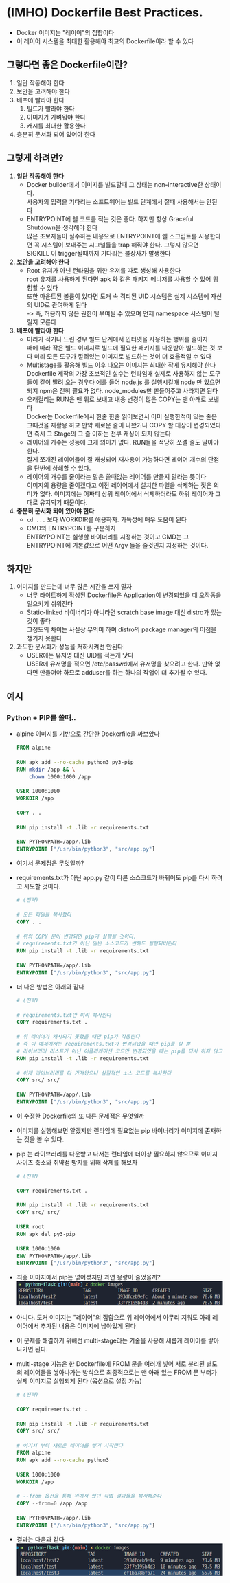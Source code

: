 # (IMHO) Dockerfile Best Practices.

- Docker 이미지는 "레이어"의 집합이다
- 이 레이어 시스템을 최대한 활용해야 최고의 Dockerfile이라 할 수 있다

## **그렇다면 좋은 Dockerfile이란?**
1. 일단 작동해야 한다
2. 보안을 고려해야 한다
3. 배포에 빨라야 한다
    1. 빌드가 빨라야 한다
    2. 이미지가 가벼워야 한다
    3. 캐시를 최대한 활용한다
4. 충분히 문서화 되어 있어야 한다

## **그렇게 하려면?**
1. **일단 작동해야 한다**
    - Docker builder에서 이미지를 빌드할때 그 상태는 non-interactive한 상태이다.\
    사용자의 입력을 기다리는 소프트웨어는 빌드 단계에서 절때 사용해서는 안된다
    - ENTRYPOINT에 쉘 코드를 적는 것은 좋다. 하지만 항상 Graceful Shutdown을 생각해야 한다\
    많은 초보자들이 실수하는 내용으로 ENTRYPOINT에 쉘 스크립트를 사용한다면 꼭 시스템이 보내주는 시그널들을 trap 해줘야 한다. 그렇지 않으면 SIGKILL 이 trigger될때까지 기다리는 불상사가 발생한다
2. **보안을 고려해야 한다**
    - Root 유저가 아닌 런타임을 위한 유저를 따로 생성해 사용한다\
    root 유저를 사용하게 된다면 apk 와 같은 패키지 메니저를 사용할 수 있어 위험할 수 있다\
    또한 마운트된 볼륨이 있다면 도커 속 격리된 UID 시스템은 실제 시스템에 자신의 UID로 관여하게 된다\
    -> 즉, 허용하지 않은 권한이 부여될 수 있으며 언제 namespace 시스템이 털릴지 모른다
3. **배포에 빨라야 한다**
    - 미러가 적거나 느린 경우 빌드 단계에서 인터넷을 사용하는 행위를 줄이자\
    때에 따라 작은 빌드 이미지로 빌드에 필요한 패키지를 다운받아 빌드하는 것 보다
    미리 모든 도구가 깔려있는 이미지로 빌드하는 것이 더 효율적일 수 있다
    - Multistage를 활용해 빌드 이후 나오는 이미지는 최대한 작게 유지해야 한다\
    Dockerfile 제작의 가장 초보적인 실수는 런타임때 실제로 사용하지 않는 도구들이 같이 딸려 오는 경우다
    예를 들어 node.js 를 실행시킬때 node 만 있으면 되지 npm은 전혀 필요가 없다. node_modules만 만들어주고 사라지면 된다
    - 오래걸리는 RUN은 맨 위로 보내고 내용 변경이 많은 COPY는 맨 아래로 보낸다\
    Docker는 Dockerfile에서 한줄 한줄 읽어보면서 이미 실행한적이 있는 줄은 그때것을 재활용 하고
    만약 새로운 줄이 나왔거나 COPY 할 대상이 변경되었다면 즉시 그 Stage의 그 줄 이하는 전부 캐싱이 되지 않는다
    - 레이어의 개수는 성능에 크게 의미가 없다. RUN들을 적당히 쪼갤 줄도 알아야 한다.\
    잘게 쪼개진 레이어들이 잘 캐싱되어 재사용이 가능하다면 레이어 개수의 단점을 단번에 상쇄할 수 있다.
    - 레이어의 개수를 줄이라는 말은 쓸때없는 레이어를 만들지 말라는 뜻이다\
    이미지의 용량을 줄이겠다고 이전 레이어에서 설치한 파일을 삭제하는 짓은 의미가 없다. 이미지에는 어짜피 상위 레이어에서 삭제하더라도 하위 레이어가 그대로 유지되기 때문이다.
4. **충분히 문서화 되어 있어야 한다**
    - `cd ...` 보다 WORKDIR를 애용하자. 가독성에 매우 도움이 된다
    - CMD와 ENTRYPOINT를 구분하자\
    ENTRYPOINT는 실행할 바이너리를 지정하는 것이고
    CMD는 그 ENTRYPOINT에 기본값으로 어떤 Argv 들을 줄것인지 지정하는 것이다.

## 하지만
1. 이미지를 만드는데 너무 많은 시간을 쓰지 말자
   * 너무 타이트하게 작성된 Dockerfile은 Application이 변경되었을 때 오작동을 일으키기 쉬워진다
   * Static-linked 바이너리가 아니라면 scratch base image 대신 distro가 있는 것이 좋다\
   그정도의 차이는 사실상 무의미 하며 distro의 package manager의 이점을 챙기지 못한다
2. 과도한 문서화가 성능을 저하시켜선 안된다
   * USER에는 유저명 대신 UID를 적는게 낫다\
   USER에 유저명을 적으면 /etc/passwd에서 유저명을 찾으려고 한다. 만약 없다면 만들어야 하므로 adduser를 하는 하나의 작업이 더 추가될 수 있다.

## 예시
### Python + PIP를 쓸때..
* alpine 이미지를 기반으로 간단한 Dockerfile을 짜보았다
    ```Dockerfile
    FROM alpine

    RUN apk add --no-cache python3 py3-pip
    RUN mkdir /app && \
        chown 1000:1000 /app

    USER 1000:1000
    WORKDIR /app

    COPY . .

    RUN pip install -t .lib -r requirements.txt

    ENV PYTHONPATH=/app/.lib
    ENTRYPOINT ["/usr/bin/python3", "src/app.py"]
    ```

* 여기서 문제점은 무엇일까?
* requirements.txt가 아닌 app.py 같이 다른 소스코드가 바뀌어도 pip를 다시 하려고 시도할 것이다.

    ```Dockerfile
    # (전략)

    # 모든 파일을 복사했다
    COPY . .

    # 위의 COPY 문이 변경되면 pip가 실행될 것이다.
    # requirements.txt가 아닌 일반 소스코드가 변해도 실행되버린다
    RUN pip install -t .lib -r requirements.txt

    ENV PYTHONPATH=/app/.lib
    ENTRYPOINT ["/usr/bin/python3", "src/app.py"]
    ```

* 더 나은 방법은 아래와 같다

    ```Dockerfile
    # (전략)

    # requirements.txt만 미리 복사한다
    COPY requirements.txt .

    # 위 레이어가 캐시되지 못했을 때만 pip가 작동한다
    # 즉 이 예제에서는 requirements.txt가 변경되었을 때만 pip를 할 뿐
    # 라이브러리 리스트가 아닌 어플리케이션 코드만 변경되었을 때는 pip를 다시 하지 않고 캐시를 활용한다
    RUN pip install -t .lib -r requirements.txt

    # 이제 라이브러리를 다 가져왔으니 실질적인 소스 코드를 복사한다
    COPY src/ src/

    ENV PYTHONPATH=/app/.lib
    ENTRYPOINT ["/usr/bin/python3", "src/app.py"]
    ```

* 이 수정한 Dockerfile의 또 다른 문제점은 무엇일까
* 이미지를 실행해보면 알겠지만 런타임에 필요없는 pip 바이너리가 이미지에 존재하는 것을 볼 수 있다.
* pip 는 라이브러리를 다운받고 나서는 런타임에 더이상 필요하지 않으므로 이미지 사이즈 축소와 취약점 방지를 위해 삭제를 해보자
    ```Dockerfile
    # (전략)

    COPY requirements.txt .

    RUN pip install -t .lib -r requirements.txt
    COPY src/ src/

    USER root
    RUN apk del py3-pip

    USER 1000:1000
    ENV PYTHONPATH=/app/.lib
    ENTRYPOINT ["/usr/bin/python3", "src/app.py"]
    ```

* 최종 이미지에서 pip는 없어졌지만 과연 용량이 줄었을까?
    ![](docs/screenshot-00.png)
* 아니다. 도커 이미지는 "레이어"의 집합으로 위 레이어에서 아무리 지워도 아래 레이어에서 추가된 내용은 이미지에 남아있게 된다
* 이 문제를 해결하기 위해선 multi-stage라는 기술을 사용해 새롭게 레이어를 쌓아 나가면 된다.
* multi-stage 기능은 한 Dockerfile에 FROM 문을 여러개 넣어 서로 분리된 별도의 레이어들을 쌓아나가는 방식으로 최종적으로는 맨 아래 있는 FROM 문 부터가 실제 이미지로 실행되게 된다 (옵션으로 설정 가능)
    ```Dockerfile
    # (전략)

    COPY requirements.txt .

    RUN pip install -t .lib -r requirements.txt
    COPY src/ src/

    # 여기서 부터 새로운 레이어를 쌓기 시작한다
    FROM alpine
    RUN apk add --no-cache python3

    USER 1000:1000
    WORKDIR /app

    # --from 옵션을 통해 위에서 했던 작업 결과물을 복사해준다
    COPY --from=0 /app /app

    ENV PYTHONPATH=/app/.lib
    ENTRYPOINT ["/usr/bin/python3", "src/app.py"]
    ```

* 결과는 다음과 같다
    ![](docs/screenshot-01.png)
